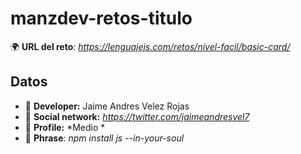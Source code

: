 # manzdev-retos-titulo

🌍 **URL del reto**: *https://lenguajejs.com/retos/nivel-facil/basic-card/*

## Datos

- 🦄 **Developer:** Jaime Andres Velez Rojas  
- 🐇 **Social network:** *https://twitter.com/jaimeandresvel7*
- 🦾 **Profile:** *Medio *
- 💬 **Phrase**: *npm install js --in-your-soul*


